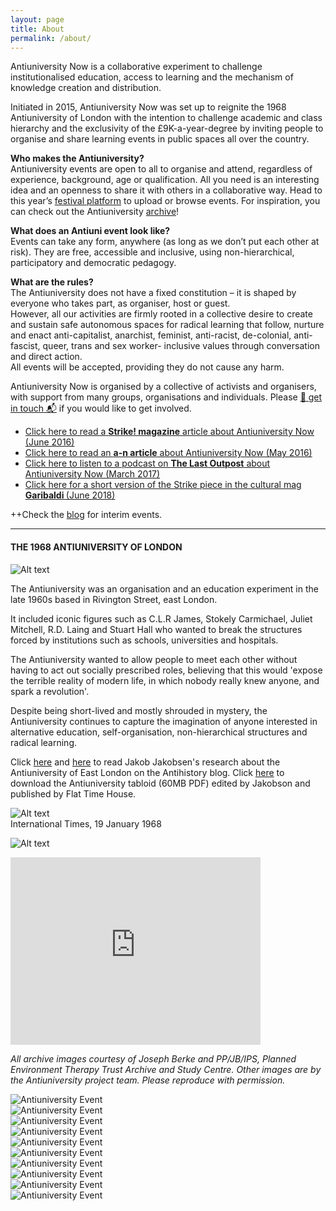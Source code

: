 ```yaml
---
layout: page
title: About
permalink: /about/
---
```

<span class="anti">Antiuniversity Now</span> is a collaborative experiment to challenge institutionalised education, access to learning and the mechanism of knowledge creation and distribution.

Initiated in 2015, <span class="anti">Antiuniversity Now</span> was set up to reignite the 1968 Antiuniversity of London with the intention to challenge academic and class hierarchy and the exclusivity of the £9K-a-year-degree by inviting people to organise and share learning events in public spaces all over the country.

**Who makes the Antiuniversity?**<br/>
Antiuniversity events are open to all to organise and attend, regardless of experience, background, age or qualification. All you need is an interesting idea and an openness to share it with others in a collaborative way. Head to this year’s <a href="https://antiuni-2021.samandreae.com/" target="_blank">festival platform</a> to upload or browse events.
For inspiration, you can check out the Antiuniversity <a href="/archive">archive</a>!

**What does an Antiuni event look like?**<br/>
Events can take any form, anywhere (as long as we don’t put each other at risk). They are free, accessible and inclusive, using non-hierarchical, participatory and democratic pedagogy.

**What are the rules?**<br/>
The Antiuniversity does not have a fixed constitution – it is shaped by everyone who takes part, as organiser, host or guest.<br/>
However, all our activities are firmly rooted in a collective desire to create and sustain safe autonomous spaces for radical learning that follow, nurture and enact anti-capitalist, anarchist, feminist, anti-racist, de-colonial, anti-fascist, queer, trans and sex worker- inclusive values through conversation and direct action.<br/>
All events will be accepted, providing they do not cause any harm.<br/>

<span class="anti">Antiuniversity Now</span> is organised by a collective of activists and organisers, with support from many groups, organisations and individuals. Please <a href="/contact" target="_blank">📮 get in touch 📬</a> if you would like to get involved.

- <a href="http://strikemag.org/antiuniversity-now/" target="_blank">Click here to read a <b>Strike! magazine</b> article about Antiuniversity Now (June 2016)</a>
- <a href="https://www.a-n.co.uk/news/antiuniversity-now-festival-the-idea-is-that-knowledge-is-created-and-shared-by-people?platform=hootsuite" target="_blank" target="_blank">Click here to read an <b>a-n article</b> about Antiuniversity Now (May 2016)</a>
- <a href="https://soundcloud.com/thelastoutpost1/15-the-anti-university-emma?utm_source=soundcloud&utm_campaign=share&utm_medium=twitter" target="_blank">Click here to listen to a podcast on <b>The Last Outpost</b> about Antiuniversity Now (March 2017)</a>
- <a href="http://www.theindependentproject.it/garibaldi-journal/antiuniversity-now-radical-learning-as-direct-action/" target="_blank">Click here for a short version of the Strike piece in the cultural mag <b>Garibaldi </b>(June 2018) </a>

++Check the <a href="/blog" target="_blank">blog</a> for interim events.

<hr class="dotted">
<h4>THE 1968 ANTIUNIVERSITY OF LONDON</h4>

![Alt text](/assets/images/antiuni-poster-68.png)
  
The Antiuniversity was an organisation and an education experiment in the late 1960s based in Rivington Street, east London.

It included iconic figures such as C.L.R James, Stokely Carmichael, Juliet Mitchell, R.D. Laing and Stuart Hall who wanted to break the structures forced by institutions such as schools, universities and hospitals.

The Antiuniversity wanted to allow people to meet each other without having to act out socially prescribed roles, believing that this would 'expose the terrible reality of modern life, in which nobody really knew anyone, and spark a revolution'. <br />

Despite being short-lived and mostly shrouded in mystery, the Antiuniversity continues to capture the imagination of anyone interested in alternative education, self-organisation, non-hierarchical structures and radical learning.

Click <a href="http://antihistory.org/" target="_blank">here</a> and <a href="http://antihistory.org/deinsti" target="_blank">here</a> to read Jakob Jakobsen's research about the Antiuniversity of East London on the Antihistory blog.
Click <a href="http://files.antihistory.org/AntiTabloid.pdf" target="_blank">here</a> to download the Antiuniversity tabloid (60MB PDF) edited by Jakobson and published by Flat Time House. 

![Alt text](/assets/images/antiuni-article-68.png)<br /><span class="caption">International Times, 19 January 1968</span>

![Alt text](/assets/images/antiuni-list-68.png)

<iframe width="400" height="300" src="https://www.youtube.com/embed/Kbi_KgBA7-c?rel=0" frameborder="0" allowfullscreen></iframe> 

*All archive images courtesy of Joseph Berke and PP/JB/IPS, Planned Environment Therapy Trust Archive and Study Centre. Other images are by the Antiuniversity project team. Please reproduce with permission.*

![Antiuniversity Event](/assets/images/about/about-event-1.png)<br />
![Antiuniversity Event](/assets/images/about/about-event-2.png)<br />
![Antiuniversity Event](/assets/images/about/about-event-3.png)<br />
![Antiuniversity Event](/assets/images/about/about-event-4.png)<br />
![Antiuniversity Event](/assets/images/about/about-event-5.png)<br />
![Antiuniversity Event](/assets/images/about/about-event-6.png)<br />
![Antiuniversity Event](/assets/images/about/about-event-7.png)<br />
![Antiuniversity Event](/assets/images/about/about-event-8.png)<br />
![Antiuniversity Event](/assets/images/about/about-event-9.png)<br />
![Antiuniversity Event](/assets/images/about/about-event-10.png)<br />
